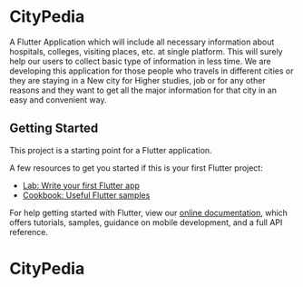 # CityPedia

A Flutter Application which  will include all necessary information about hospitals, colleges, visiting places, etc. at single platform. This will surely help our users to collect basic type of information in less time.
We are developing this application for those people who travels in different cities or they are staying in a New city for Higher studies, job or for any other reasons and they want to get all the major information for that city in an easy and convenient way.

## Getting Started

This project is a starting point for a Flutter application.

A few resources to get you started if this is your first Flutter project:

- [Lab: Write your first Flutter app](https://flutter.dev/docs/get-started/codelab)
- [Cookbook: Useful Flutter samples](https://flutter.dev/docs/cookbook)

For help getting started with Flutter, view our
[online documentation](https://flutter.dev/docs), which offers tutorials,
samples, guidance on mobile development, and a full API reference.
# CityPedia
